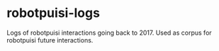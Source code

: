 # robotpuisi-logs
Logs of robotpuisi interactions going back to 2017. Used as corpus for robotpuisi future interactions.
